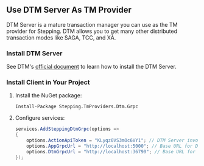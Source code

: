 ## Use DTM Server As TM Provider

DTM Server is a mature transaction manager you can use as the TM provider for Stepping. DTM allows you to get many other distributed transaction modes like SAGA, TCC, and XA.

### Install DTM Server

See DTM's [official document](https://en.dtm.pub/guide/install.html) to learn how to install the DTM Server.

### Install Client in Your Project

1. Install the NuGet package:
   ```shell
   Install-Package Stepping.TmProviders.Dtm.Grpc
   ```
2. Configure services:
   ```csharp
   services.AddSteppingDtmGrpc(options =>
   {
       options.ActionApiToken = "KLyqz0VS3mOc6VY1"; // DTM Server invokes app's action APIs with this token for authorization.
       options.AppGrpcUrl = "http://localhost:5000"; // Base URL for DTM Server to invoke the current app. Only HTTP scheme now!
       options.DtmGrpcUrl = "http://localhost:36790"; // Base URL for the current app to invoke DTM Server.
   });
   ```